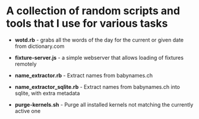 # A collection of random scripts and tools that I use for various tasks

 * __wotd.rb__ - grabs all the words of the day for the current or given date from dictionary.com
 
 * __fixture-server.js__ - a simple webserver that allows loading of fixtures remotely

 * __name_extractor.rb__ - Extract names from babynames.ch
 
 * __name_extractor_sqlite.rb__ - Extract names from babynames.ch into sqlite, with extra metadata
 
 * __purge-kernels.sh__ - Purge all installed kernels not matching the currently active one

